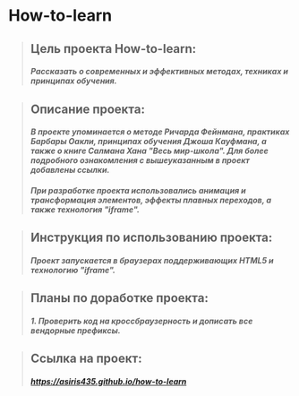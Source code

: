 # __How-to-learn__
>## Цель проекта How-to-learn:
>#### _Рассказать о современных и эффективных методах, техниках и принципах обучения._

>## Описание проекта:
>#### _В проекте упоминается о методе Ричарда Фейнмана, практиках Барбары Оакли, принципах обучения Джоша Кауфмана, а также о книге Салмана Хана "Весь мир-школа". Для более подробного ознакомления с вышеуказанным в проект добавлены ссылки._
>#### _При разработке проекта использовались анимация и трансформация элементов, эффекты плавных переходов, а также технология "iframe"._

>## Инструкция по использованию проекта:
>#### _Проект запускается в браузерах поддерживающих HTML5 и технологию "iframe"._

>## Планы по доработке проекта:
>#### _1. Проверить код на кроссбраузерность и дописать все вендорные префиксы._

>## Ссылка на проект:
>#### _https://asiris435.github.io/how-to-learn_
